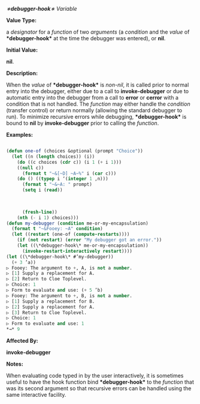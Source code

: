 *∗***debugger-hook***∗ Variable* 



**Value Type:** 



a *designator* for a *function* of two *arguments* (a *condition* and the *value* of **\*debugger-hook\*** at the time the debugger was entered), or **nil**. 



**Initial Value:** 



**nil**. 



**Description:** 



When the *value* of **\*debugger-hook\*** is *non-nil*, it is called prior to normal entry into the debugger, either due to a call to **invoke-debugger** or due to automatic entry into the debugger from a call to **error** or **cerror** with a condition that is not handled. The *function* may either handle the *condition* (transfer control) or return normally (allowing the standard debugger to run). To minimize recursive errors while debugging, **\*debugger-hook\*** is bound to **nil** by **invoke-debugger** prior to calling the *function*. 



**Examples:**
```lisp

(defun one-of (choices &optional (prompt "Choice")) 
  (let ((n (length choices)) (i)) 
    (do ((c choices (cdr c)) (i 1 (+ i 1))) 
	((null c)) 
      (format t "~&[~D] ~A~%" i (car c))) 
    (do () ((typep i ‘(integer 1 ,n))) 
      (format t "~&~A: " prompt) 
      (setq i (read)) 

      
      
      (fresh-line)) 
    (nth (- i 1) choices))) 
(defun my-debugger (condition me-or-my-encapsulation) 
  (format t "~&Fooey: ~A" condition) 
  (let ((restart (one-of (compute-restarts)))) 
    (if (not restart) (error "My debugger got an error.")) 
    (let ((\*debugger-hook\* me-or-my-encapsulation)) 
      (invoke-restart-interactively restart)))) 
(let ((\*debugger-hook\* #’my-debugger)) 
  (+ 3 ’a)) 
▷ Fooey: The argument to +, A, is not a number. 
▷ [1] Supply a replacement for A. 
▷ [2] Return to Cloe Toplevel. 
▷ Choice: 1 
▷ Form to evaluate and use: (+ 5 ’b) 
▷ Fooey: The argument to +, B, is not a number. 
▷ [1] Supply a replacement for B. 
▷ [2] Supply a replacement for A. 
▷ [3] Return to Cloe Toplevel. 
▷ Choice: 1 
▷ Form to evaluate and use: 1 
*→* 9 

```
**Affected By:** 



**invoke-debugger** 



**Notes:** 



When evaluating code typed in by the user interactively, it is sometimes useful to have the hook function bind **\*debugger-hook\*** to the *function* that was its second argument so that recursive errors can be handled using the same interactive facility. 



